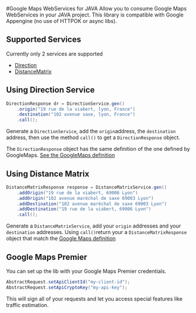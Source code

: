 #Google Maps WebServices for JAVA
Allow you to consume Google Maps WebServices in your JAVA project. This library is compatible with Google Appengine (no use of HTTPOK or async libs).

## Supported Services
Currently only 2 services are supported

* [Direction](https://developers.google.com/maps/documentation/directions/?hl=en)
* [DistanceMatrix](https://developers.google.com/maps/documentation/distance-matrix/?hl=en)

## Using Direction Service
```java
DirectionResponse dr = DirectionService.gen()
	.origin("19 rue de la viabert, lyon, France")
	.destination("102 avenue saxe, lyon, France")
	.call();
```
Generate a `DirectionService`, add the `origin`address, the `destination` address, then use the method `call()` to get a `DirectionResponse` object.

The `DirectionResponse` object has the same definition of the one defined by GoogleMaps. [See the GoogleMaps definition](https://developers.google.com/maps/documentation/directions/intro?hl=en#DirectionsResponses)

## Using Distance Matrix
```java
DistanceMatrixResponse response = DistanceMatrixService.gen()
	.addOrigin("19 rue de la viabert, 69006 Lyon")
	.addOrigin("102 avenue maréchal de saxe 69003 Lyon")
	.addDestination("102 avenue maréchal de saxe 69003 Lyon")
 	.addDestination("19 rue de la viabert, 69006 Lyon")
	.call();
```        
Generate a `DistanceMatrixService`, add your `origin` addresses and your `destination` addresses. Using `call()`return your a `DistanceMatrixResponse` object that match the [Google Maps definition](https://developers.google.com/maps/documentation/distance-matrix/intro?hl=en#DistanceMatrixResponses)

## Google Maps Premier
You can set up the lib with your Google Maps Premier credentials.

```java
AbstractRequest.setApiClientId("my-client-id");
AbstractRequest.setApiCryptoKey("my-api-key");
```
This will sign all of your requests and let you access special features like traffic estimation.
